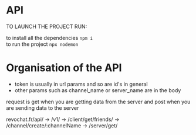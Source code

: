 # API
TO LAUNCH THE PROJECT RUN:

to install all the dependencies
``` npm i ```
<br />
to run the project
``` npx nodemon ```

# Organisation of the API

- token is usually in url params and so are id's in general
- other params such as channel_name or server_name are in the body

request is get when you are getting data from the server and post when you are sending data to the server

revochat.fr/api/
-> /v1/ 
   -> /client/get/friends/
   -> /channel/create/:channelName
   -> /server/get/
